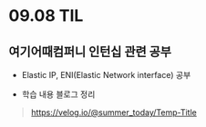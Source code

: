 <h1> 09.08 TIL </h1>

## 여기어때컴퍼니 인턴십 관련 공부

- Elastic IP, ENI(Elastic Network interface) 공부

- 학습 내용 블로그 정리
 > https://velog.io/@summer_today/Temp-Title
